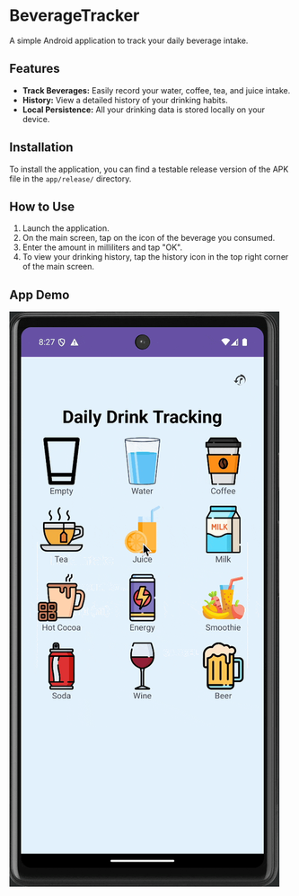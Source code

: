 # BeverageTracker

A simple Android application to track your daily beverage intake.

## Features

*   **Track Beverages:** Easily record your water, coffee, tea, and juice intake.
*   **History:** View a detailed history of your drinking habits.
*   **Local Persistence:** All your drinking data is stored locally on your device.

## Installation

To install the application, you can find a testable release version of the APK file in the `app/release/` directory.

## How to Use

1.  Launch the application.
2.  On the main screen, tap on the icon of the beverage you consumed.
3.  Enter the amount in milliliters and tap "OK".
4.  To view your drinking history, tap the history icon in the top right corner of the main screen.

## App Demo
![App Demo](./demo.gif)